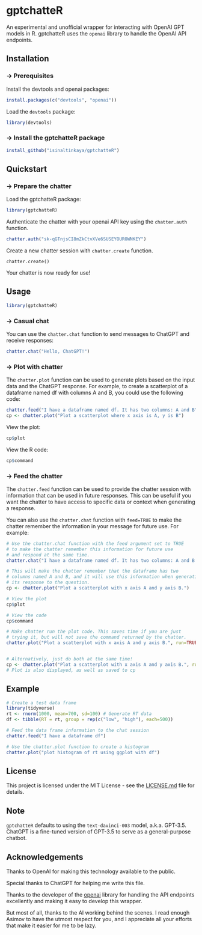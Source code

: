 # gptchatteR
An experimental and unofficial wrapper for interacting with OpenAI GPT models in R. 
gptchatteR uses the `openai` library to handle the OpenAI API endpoints.

## Installation

### &#8594; Prerequisites
Install the devtools and openai packages:

```R
install.packages(c("devtools", "openai"))
```

Load the `devtools` package:
```R
library(devtools)
```

### &#8594; Install the gptchatteR package

```r
install_github("isinaltinkaya/gptchatteR")
```

## Quickstart 

### &#8594; Prepare the chatter

Load the gptchatteR package:

```R
library(gptchatteR)
```

Authenticate the chatter with your openai API key using the `chatter.auth` function.

```R
chatter.auth("sk-qGTnjsCI8mZkCtvXVe6SUSEYOUROWNKEY")
```

Create a new chatter session with `chatter.create` function.


```
chatter.create()
```

Your chatter is now ready for use! 


## Usage

```R
library(gptchatteR)
```

### &#8594; Casual chat

You can use the `chatter.chat` function to send messages to ChatGPT and receive responses:

```R
chatter.chat("Hello, ChatGPT!")
```

### &#8594; Plot with chatter

The `chatter.plot` function can be used to generate plots based on the input data and the ChatGPT response. For example, to create a scatterplot of a dataframe named df with columns A and B, you could use the following code:

```R
chatter.feed("I have a dataframe named df. It has two columns: A and B")
cp <- chatter.plot("Plot a scatterplot where x axis is A, y is B")
```

View the plot:

```R
cp$plot
```

View the R code:

```R
cp$command
```


### &#8594; Feed the chatter

The `chatter.feed` function can be used to provide the chatter session with information that can be used in future responses. This can be useful if you want the chatter to have access to specific data or context when generating a response.

You can also use the `chatter.chat` function with `feed=TRUE` to make the chatter remember the information in your message for future use. For example:

```R
# Use the chatter.chat function with the feed argument set to TRUE 
# to make the chatter remember this information for future use
# and respond at the same time.
chatter.chat("I have a dataframe named df. It has two columns: A and B. What are my column names?",feed=TRUE)

# This will make the chatter remember that the dataframe has two 
# columns named A and B, and it will use this information when generating 
# its response to the question.
cp <- chatter.plot("Plot a scatterplot with x axis A and y axis B.")

# View the plot
cp$plot

# View the code
cp$command

# Make chatter run the plot code. This saves time if you are just
# trying it, but will not save the command returned by the chatter.
chatter.plot("Plot a scatterplot with x axis A and y axis B.", run=TRUE)


# Alternatively, just do both at the same time!
cp <- chatter.plot("Plot a scatterplot with x axis A and y axis B.", run=TRUE)
# Plot is also displayed, as well as saved to cp
```

## Example

```R
# Create a test data frame
library(tidyverse)
rt <- rnorm(1000, mean=700, sd=100) # Generate RT data
df <- tibble(RT = rt, group = rep(c("low", "high"), each=500))

# Feed the data frame information to the chat session
chatter.feed("I have a dataframe df")

# Use the chatter.plot function to create a histogram
chatter.plot("plot histogram of rt using ggplot with df")
```

## License

This project is licensed under the MIT License - see the [LICENSE.md](LICENSE.md) file for details.


## Note


`gptchatteR` defaults to using the `text-davinci-003` model, a.k.a. GPT-3.5. ChatGPT is a fine-tuned version of GPT-3.5 to serve as a general-purpose chatbot.



## Acknowledgements

Thanks to OpenAI for making this technology available to the public.

Special thanks to ChatGPT for helping me write this file.

Thanks to the developer of the [openai](https://github.com/irudnyts/openai) library for handling the API endpoints excellently and making it easy to develop this wrapper.

But most of all, thanks to the AI working behind the scenes. I read enough Asimov to have the utmost respect for you, and I appreciate all your efforts that make it easier for me to be lazy.
